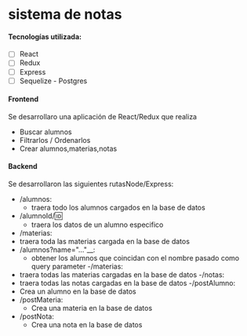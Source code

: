 
# sistema de notas

#### Tecnologías utilizada:
- [ ] React
- [ ] Redux
- [ ] Express
- [ ] Sequelize - Postgres

#### Frontend
Se desarrollaro una aplicación de React/Redux que realiza
 - Buscar alumnos
 - Filtrarlos / Ordenarlos
 - Crear alumnos,materias,notas

#### Backend
Se desarrollaron las siguientes rutasNode/Express:

- /alumnos:
  - traera todo los alumnos cargados en la base de datos
- /alumnoId/:id:
  - traera los datos de un alumno especifico  
-  /materias:
  - traera toda las materias cargada en la base de datos
- /alumnos?name="..."__:
  - obtener los alumnos que coincidan con el nombre pasado como query parameter 
-/materias: 
 - traera todas las materias cargadas en la base de datos
-/notas: 
 - traera todas las notas cargadas en la base de datos
-/postAlumno:
  - Crea un alumno en la base de datos
- /postMateria:
  - Crea una materia en la base de datos 
- /postNota:
  - Crea una nota en la base de datos

